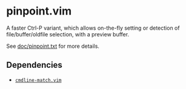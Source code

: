 # pinpoint.vim

A faster Ctrl-P variant, which allows on-the-fly setting or detection of
file/buffer/oldfile selection, with a preview buffer.

See [doc/pinpoint.txt](doc/pinpoint.txt) for more details.

## Dependencies

- [`cmdline-match.vim`](https://github.com/bobrippling/vim-cmdline-match)
